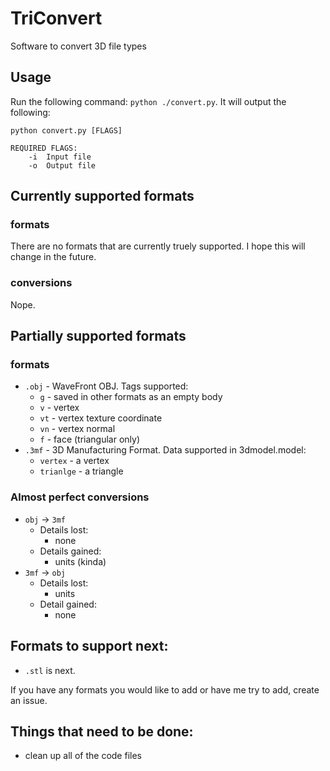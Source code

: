 # TriConvert
Software to convert 3D file types

## Usage

Run the following command: `python ./convert.py`. It will output the following:
```
python convert.py [FLAGS]

REQUIRED FLAGS:
    -i  Input file
    -o  Output file
```

## Currently supported formats
### formats
There are no formats that are currently truely supported. I hope this will change in the future.

### conversions
Nope.

## Partially supported formats
### formats
- `.obj` - WaveFront OBJ. Tags supported:
  - `g` - saved in other formats as an empty body
  - `v` - vertex
  - `vt` - vertex texture coordinate
  - `vn` - vertex normal
  - `f` - face (triangular only)
- `.3mf` - 3D Manufacturing Format. Data supported in 3dmodel.model:
  - `vertex` - a vertex
  - `trianlge` - a triangle

### Almost perfect conversions
- `obj` -> `3mf`
  - Details lost:
    - none
  - Details gained:
    - units (kinda)
- `3mf` -> `obj`
  - Details lost:
    - units
  - Detail gained:
    - none

## Formats to support next:
- `.stl` is next.

If you have any formats you would like to add or have me try to add, create an issue.

## Things that need to be done:
- clean up all of the code files
